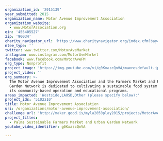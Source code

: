 ```yaml
---
organization_id: '2015139'
year_submitted: 2015
organization_name: Motor Avenue Improvement Association
organization_website:
  - www.MotorAssociation.org
ein: '455405527'
zip: '90034'
charity_navigator_url: 'https://www.charitynavigator.org/index.cfm?bay=search.profile&ein=455405527'
ntee_type: ''
twitter: www.twitter.com/MotorAveMarket
instagram: www.instagram.com/MotorAveMarket
facebook: www.facebook.com/MotorAveFM
org_type: Nonprofit
project_image: 'https://img.youtube.com/vi/g0KxazcQnVA/maxresdefault.jpg'
project_video: ''
org_summary: >-
  The Motor Avenue Improvement Association and the Farmers Market and Urban
  Garden Network is dedicated to cultivating a sustainable food system through
  its community-based operation and educational programs.
areas_impacted: 'Westside,LAUSD,Other (please specify below):'
project_ids: '5102210'
title: Motor Avenue Improvement Association
uri: /organizations/motor-avenue-improvement-association/
challenge_url: 'http://maker.good.is/myla2050play2015/projects/MotorAvenueFood.html'
project_titles:
  - Palms Sustainable Farmers Market and Urban Garden Network
youtube_video_identifier: g0KxazcQnVA

---
```

